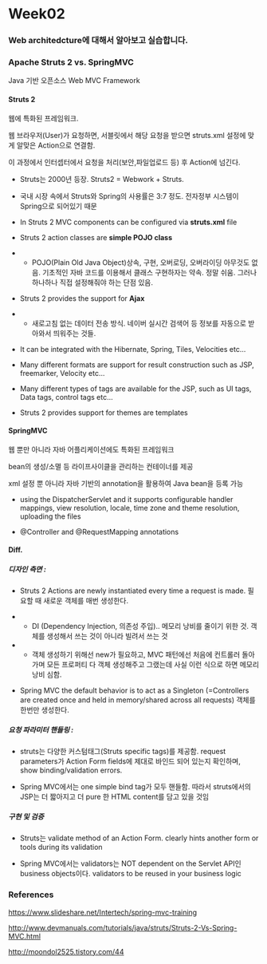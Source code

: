 # Week02
### Web architedcture에 대해서 알아보고 실습합니다.


### Apache Struts 2 vs. SpringMVC

Java 기반 오픈소스 Web MVC Framework


#### Struts 2

웹에 특화된 프레임워크.

웹 브라우저(User)가 요청하면, 서블릿에서 해당 요청을 받으면 struts.xml 설정에 맞게 알맞은 Action으로 연결함.

이 과정에서 인터셉터에서 요청을 처리(보안,파일업로드 등) 후 Action에 넘긴다.

- Struts는 2000년 등장. Struts2 = Webwork + Struts.

- 국내 시장 속에서 Struts와 Spring의 사용률은 3:7 정도. 전자정부 시스템이 Spring으로 되어있기 때문

- In Struts 2 MVC components can be configured via **struts.xml** file

- Struts 2 action classes are **simple POJO class** 
- - POJO(Plain Old Java Object)상속, 구현, 오버로딩, 오버라이딩 아무것도 없음. 기초적인 자바 코드를 이용해서 클래스 구현하자는 약속. 정말 쉬움. 그러나 하나하나 직접 설정해줘야 하는 단점 있음.

- Struts 2 provides the support for **Ajax**
- - 새로고침 없는 데이터 전송 방식. 네이버 실시간 검색어 등 정보를 자동으로 받아와서 띄워주는 것들.

- It can be integrated with the Hibernate, Spring, Tiles, Velocities etc...
- Many different formats are support for result construction such as JSP, freemarker, Velocity etc...
- Many different types of tags are available for the JSP, such as UI tags, Data tags, control tags etc...
- Struts 2 provides support for themes are templates



#### SpringMVC

웹 뿐만 아니라 자바 어플리케이션에도 특화된 프레임워크

bean의 생성/소멸 등 라이프사이클을 관리하는 컨테이너를 제공

xml 설정 뿐 아니라 자바 기반의 annotation을 활용하여 Java bean을 등록 가능

- using the DispatcherServlet and it supports configurable handler mappings, view resolution, locale, time zone and theme resolution, uploading the files

- @Controller and @RequestMapping annotations



#### Diff.

##### 디자인 측면 : 

- Struts 2 Actions are newly instantiated every time a request is made. 필요할 때 새로운 객체를 매번 생성한다.
- - DI (Dependency Injection, 의존성 주입).. 메모리 낭비를 줄이기 위한 것. 객체를 생성해서 쓰는 것이 아니라 빌려서 쓰는 것
- - 객체 생성하기 위해선 new가 필요하고, MVC 패턴에선 처음에 컨트롤러 돌아가며 모든 프로퍼티 다 객체 생성해주고 그랬는데 사실 이런 식으로 하면 메모리 낭비 심함.

- Spring MVC the default behavior is to act as a Singleton (=Controllers are created once and held in memory/shared across all requests) 객체를 한번만 생성한다.

##### 요청 파라미터 핸들링 :

- struts는 다양한 커스텀태그(Struts specific tags)를 제공함. request parameters가 Action Form fields에 제대로 바인드 되어 있는지 확인하며, show binding/validation errors.

- Spring MVC에서는 one simple bind tag가 모두 핸들함. 따라서 struts에서의 JSP는 더 짧아지고 더 pure 한 HTML content를 담고 있을 것임

##### 구현 및 검증

- Struts는 validate method of an Action Form. clearly hints another form or tools during its validation

- Spring MVC에서는 validators는 NOT dependent on the Servlet API인 business objects이다. validators to be reused in your business logic



### References

https://www.slideshare.net/Intertech/spring-mvc-training

http://www.devmanuals.com/tutorials/java/struts/Struts-2-Vs-Spring-MVC.html

http://moondol2525.tistory.com/44
